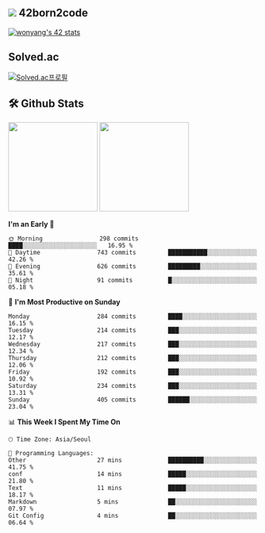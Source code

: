 
## <img src="https://img.shields.io/badge/-000000?style=flat&logo=42&logoColor=white"> 42born2code
[![wonyang's 42 stats](https://badge42.vercel.app/api/v2/cl5nhe5b6007809kydha7ht42/stats?cursusId=21&coalitionId=88)](https://profile.intra.42.fr/users/wonyang)

## Solved.ac
[![Solved.ac프로필](http://mazassumnida.wtf/api/v2/generate_badge?boj=bennyws)](https://solved.ac/bennyws)

## 🛠️ Github Stats
<p>
  <img height="180em" src="https://github-readme-stats-veggie-garden.vercel.app/api?username=gemstoneyang&show_icons=true&include_all_commits=true&bg_color=30,e96443,904e95&title_color=fff&text_color=fff">
  <img height="180em" src="https://github-readme-stats-veggie-garden.vercel.app/api/top-langs/?username=gemstoneyang&layout=compact&bg_color=30,e96443,904e95&title_color=fff&text_color=fff">
</p>

<!--START_SECTION:waka-->
**I'm an Early 🐤** 

```text
🌞 Morning                298 commits         ████░░░░░░░░░░░░░░░░░░░░░   16.95 % 
🌆 Daytime                743 commits         ███████████░░░░░░░░░░░░░░   42.26 % 
🌃 Evening                626 commits         █████████░░░░░░░░░░░░░░░░   35.61 % 
🌙 Night                  91 commits          █░░░░░░░░░░░░░░░░░░░░░░░░   05.18 % 
```
📅 **I'm Most Productive on Sunday** 

```text
Monday                   284 commits         ████░░░░░░░░░░░░░░░░░░░░░   16.15 % 
Tuesday                  214 commits         ███░░░░░░░░░░░░░░░░░░░░░░   12.17 % 
Wednesday                217 commits         ███░░░░░░░░░░░░░░░░░░░░░░   12.34 % 
Thursday                 212 commits         ███░░░░░░░░░░░░░░░░░░░░░░   12.06 % 
Friday                   192 commits         ███░░░░░░░░░░░░░░░░░░░░░░   10.92 % 
Saturday                 234 commits         ███░░░░░░░░░░░░░░░░░░░░░░   13.31 % 
Sunday                   405 commits         ██████░░░░░░░░░░░░░░░░░░░   23.04 % 
```


📊 **This Week I Spent My Time On** 

```text
🕑︎ Time Zone: Asia/Seoul

💬 Programming Languages: 
Other                    27 mins             ██████████░░░░░░░░░░░░░░░   41.75 % 
conf                     14 mins             █████░░░░░░░░░░░░░░░░░░░░   21.80 % 
Text                     11 mins             █████░░░░░░░░░░░░░░░░░░░░   18.17 % 
Markdown                 5 mins              ██░░░░░░░░░░░░░░░░░░░░░░░   07.97 % 
Git Config               4 mins              ██░░░░░░░░░░░░░░░░░░░░░░░   06.64 % 
```


<!--END_SECTION:waka-->
